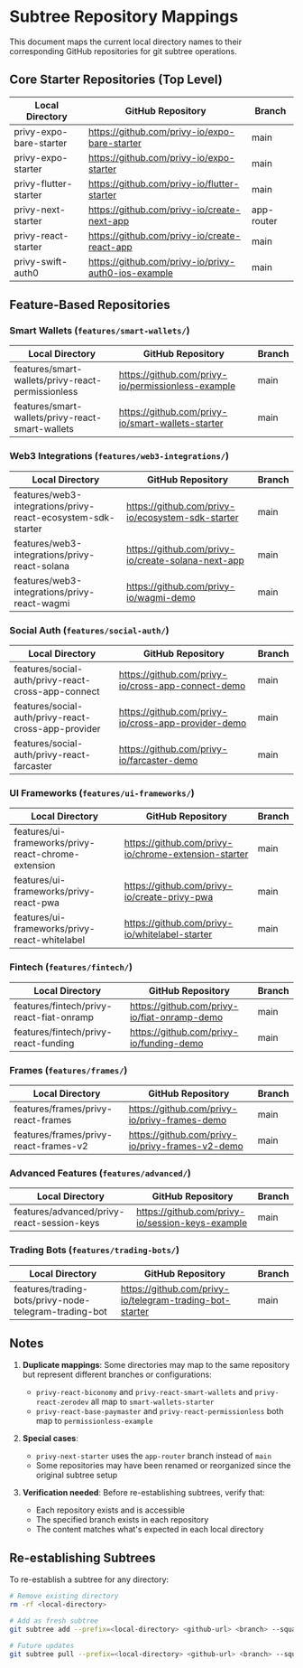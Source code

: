 # Subtree Repository Mappings

This document maps the current local directory names to their corresponding GitHub repositories for git subtree operations.

## Core Starter Repositories (Top Level)

| Local Directory | GitHub Repository | Branch |
|----------------|-------------------|---------|
| privy-expo-bare-starter | https://github.com/privy-io/expo-bare-starter | main |
| privy-expo-starter | https://github.com/privy-io/expo-starter | main |
| privy-flutter-starter | https://github.com/privy-io/flutter-starter | main |
| privy-next-starter | https://github.com/privy-io/create-next-app | app-router |
| privy-react-starter | https://github.com/privy-io/create-react-app | main |
| privy-swift-auth0 | https://github.com/privy-io/privy-auth0-ios-example | main |

## Feature-Based Repositories

### Smart Wallets (`features/smart-wallets/`)

| Local Directory | GitHub Repository | Branch |
|----------------|-------------------|---------|
| features/smart-wallets/privy-react-permissionless | https://github.com/privy-io/permissionless-example | main |
| features/smart-wallets/privy-react-smart-wallets | https://github.com/privy-io/smart-wallets-starter | main |

### Web3 Integrations (`features/web3-integrations/`)

| Local Directory | GitHub Repository | Branch |
|----------------|-------------------|---------|
| features/web3-integrations/privy-react-ecosystem-sdk-starter | https://github.com/privy-io/ecosystem-sdk-starter | main |
| features/web3-integrations/privy-react-solana | https://github.com/privy-io/create-solana-next-app | main |
| features/web3-integrations/privy-react-wagmi | https://github.com/privy-io/wagmi-demo | main |

### Social Auth (`features/social-auth/`)

| Local Directory | GitHub Repository | Branch |
|----------------|-------------------|---------|
| features/social-auth/privy-react-cross-app-connect | https://github.com/privy-io/cross-app-connect-demo | main |
| features/social-auth/privy-react-cross-app-provider | https://github.com/privy-io/cross-app-provider-demo | main |
| features/social-auth/privy-react-farcaster | https://github.com/privy-io/farcaster-demo | main |

### UI Frameworks (`features/ui-frameworks/`)

| Local Directory | GitHub Repository | Branch |
|----------------|-------------------|---------|
| features/ui-frameworks/privy-react-chrome-extension | https://github.com/privy-io/chrome-extension-starter | main |
| features/ui-frameworks/privy-react-pwa | https://github.com/privy-io/create-privy-pwa | main |
| features/ui-frameworks/privy-react-whitelabel | https://github.com/privy-io/whitelabel-starter | main |

### Fintech (`features/fintech/`)

| Local Directory | GitHub Repository | Branch |
|----------------|-------------------|---------|
| features/fintech/privy-react-fiat-onramp | https://github.com/privy-io/fiat-onramp-demo | main |
| features/fintech/privy-react-funding | https://github.com/privy-io/funding-demo | main |

### Frames (`features/frames/`)

| Local Directory | GitHub Repository | Branch |
|----------------|-------------------|---------|
| features/frames/privy-react-frames | https://github.com/privy-io/privy-frames-demo | main |
| features/frames/privy-react-frames-v2 | https://github.com/privy-io/privy-frames-v2-demo | main |

### Advanced Features (`features/advanced/`)

| Local Directory | GitHub Repository | Branch |
|----------------|-------------------|---------|
| features/advanced/privy-react-session-keys | https://github.com/privy-io/session-keys-example | main |

### Trading Bots (`features/trading-bots/`)

| Local Directory | GitHub Repository | Branch |
|----------------|-------------------|---------|
| features/trading-bots/privy-node-telegram-trading-bot | https://github.com/privy-io/telegram-trading-bot-starter | main |

## Notes

1. **Duplicate mappings**: Some directories may map to the same repository but represent different branches or configurations:
   - `privy-react-biconomy` and `privy-react-smart-wallets` and `privy-react-zerodev` all map to `smart-wallets-starter`
   - `privy-react-base-paymaster` and `privy-react-permissionless` both map to `permissionless-example`

2. **Special cases**:
   - `privy-next-starter` uses the `app-router` branch instead of `main`
   - Some repositories may have been renamed or reorganized since the original subtree setup

3. **Verification needed**: Before re-establishing subtrees, verify that:
   - Each repository exists and is accessible
   - The specified branch exists in each repository
   - The content matches what's expected in each local directory

## Re-establishing Subtrees

To re-establish a subtree for any directory:

```bash
# Remove existing directory
rm -rf <local-directory>

# Add as fresh subtree
git subtree add --prefix=<local-directory> <github-url> <branch> --squash

# Future updates
git subtree pull --prefix=<local-directory> <github-url> <branch> --squash
```